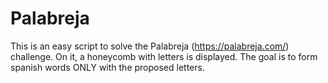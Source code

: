 # Palabreja

This is an easy script to solve the Palabreja (https://palabreja.com/) challenge. On it, a honeycomb with letters is displayed. The goal is to form spanish words ONLY with the proposed letters. 

